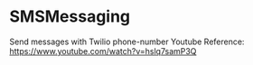 # SMSMessaging
Send messages with Twilio phone-number
Youtube Reference: https://www.youtube.com/watch?v=hslq7samP3Q
